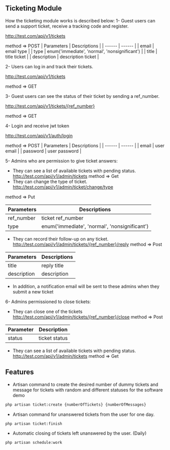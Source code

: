 ## Ticketing Module

How the ticketing module works is described below:
1- Guest users can send a support ticket, receive a tracking code and register.

http://test.com/api/v1/tickets

method => POST
| Parameters | Descriptions |
| ------ | ------ |
| email | email type | 
| type | enum('immediate', 'normal', 'nonsignificant') |
| title | title ticket |
| description | description ticket |

2- Users can log in and track their tickets.

http://test.com/api/v1/tickets

method => GET

3- Guest users can see the status of their ticket by sending a ref_number.

http://test.com/api/v1/tickets/{ref_number}

method => GET

4- Login and receive jwt token

http://test.com/api/v1/auth/login

method => POST
| Parameters | Descriptions |
| ------ | ------ |
| email | user email | 
| password | user password |

5- Admins who are permission to give ticket answers:
- They can see a list of available tickets with pending status.
http://test.com/api/v1/admin/tickets
method => Get
- They can change the type of ticket.
http://test.com/api/v1/admin/ticket/change/type

method => Put

| Parameters | Descriptions |
| ------ | ------ |
| ref_number | ticket ref_number | 
| type | enum('immediate', 'normal', 'nonsignificant') |
- They can record their follow-up on any ticket.
http://test.com/api/v1/admin/tickets/{ref_number}/reply
method => Post

| Parameters | Descriptions |
| ------ | ------ |
| title | reply title | 
| description | description |
- In addition, a notification email will be sent to these admins when they submit a new ticket

6- Admins permissioned to close tickets:
- They can close one of the tickets
http://test.com/api/v1/admin/tickets/{ref_number}/close
method => Post

| Parameter | Description |
| ------ | ------ |
| status | ticket status | 

- They can see a list of available tickets with pending status.
http://test.com/api/v1/admin/tickets
method => Get

## Features
- Artisan command to create the desired number of dummy tickets and message for tickets with random and different statuses for the software demo
```sh
php artisan ticket:create {numberOfTickets} {numberOfMessages}
```
- Artisan command for unanswered tickets from the user for one day.
```sh
php artisan ticket:finish
```
- Automatic closing of tickets left unanswered by the user. (Daily)
```sh
php artisan schedule:work
```